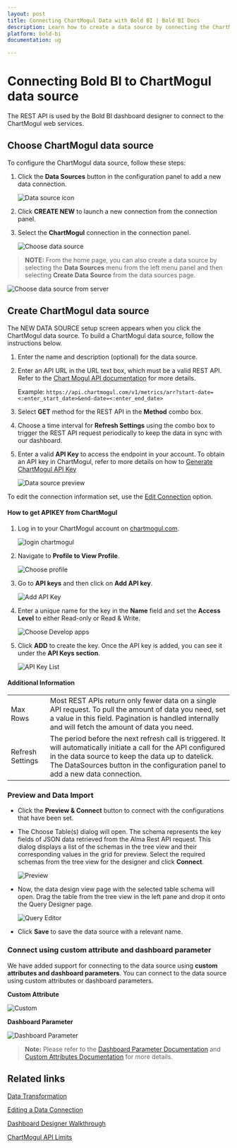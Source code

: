 ```yaml
---
layout: post
title: Connecting ChartMogul Data with Bold BI | Bold BI Docs
description: Learn how to create a data source by connecting the ChartMogul data through its REST API endpoint in Dashboard Designer with the Bold BI application.
platform: bold-bi
documentation: ug

---
```


# Connecting Bold BI to ChartMogul data source
The REST API is used by the Bold BI dashboard designer to connect to the ChartMogul web services.

## Choose ChartMogul data source

To configure the ChartMogul data source, follow these steps:
1. Click the **Data Sources** button in the configuration panel to add a new data connection.

   ![Data source icon](/static/assets/working-with-datasource/data-connectors/images/common/DataSourcesIcon.png)

2. Click **CREATE NEW** to launch a new connection from the connection panel.
3. Select the **ChartMogul** connection in the connection panel.

   ![Choose data source](/static/assets/working-with-datasource/data-connectors/images/chartmogul/ChartMogul.png)

> **NOTE:** From the home page, you can also create a data source by selecting the **Data Sources** menu from the left menu panel and then selecting **Create Data Source** from the data sources page.

   ![Choose data source from server](/static/assets/working-with-datasource/data-connectors/images/chartmogul/ChartMogul_server.png)

## Create ChartMogul data source

The NEW DATA SOURCE setup screen appears when you click the ChartMogul data source. To build a ChartMogul data source, follow the instructions below.

1. Enter the name and description (optional) for the data source.
2. Enter an API URL in the URL text box, which must be a valid REST API. Refer to the [Chart Mogul API documentation](https://dev.chartmogul.com/reference) for more details.

    Example: `https://api.chartmogul.com/v1/metrics/arr?start-date=<:enter_start_date>&end-date=<:enter_end_date>`

3. Select **GET** method for the REST API in the **Method** combo box.
4. Choose a time interval for **Refresh Settings** using the combo box to trigger the REST API request periodically to keep the data in sync with our dashboard.
5. Enter a valid **API Key** to access the endpoint in your account. To obtain an API key in ChartMogul, refer to more details on how to <a href ="#GenerateAPIKey"> Generate ChartMogul API Key</a>

   ![Data source preview](/static/assets/working-with-datasource/data-connectors/images/chartmogul/ChartMogul_view.png)  

To edit the connection information set, use the [Edit Connection](/working-with-data-sources/editing-a-data-connection/) option.


<p id="GenerateAPIKey"></a>

#### How to get APIKEY from ChartMogul

1. Log in to your ChartMogul account on [chartmogul.com](https://app.chartmogul.com/users/sign_in).

   ![login chartmogul](/static/assets/working-with-datasource/data-connectors/images/chartmogul/login.png)

2. Navigate to **Profile to View Profile**.

   ![Choose profile](/static/assets/working-with-datasource/data-connectors/images/chartmogul/profile.png)

3. Go to **API keys** and then click on **Add API key**.

   ![Add API Key](/static/assets/working-with-datasource/data-connectors/images/chartmogul/Add_Apikey.png)

4. Enter a unique name for the key in the **Name** field and set the **Access Level** to either Read-only or Read & Write.

   ![Choose Develop apps](/static/assets/working-with-datasource/data-connectors/images/chartmogul/apikey_name.png)

5. Click **ADD** to create the key. Once the API key is added, you can see it under the **API Keys section**.

   ![API Key List](/static/assets/working-with-datasource/data-connectors/images/chartmogul/keyList.png)


#### Additional Information
<table width="600">
<tr>
<td>
Max Rows
</td>
<td>
Most REST APIs return only fewer data on a single API request. To pull the amount of data you need, set a value in this field.  
Pagination is handled internally and will fetch the amount of data you need.
</td>
</tr>
<tr>
<td>
Refresh Settings
</td>
<td>
The period before the next refresh call is triggered. It will automatically initiate a call for the API configured in the data source to keep the data up to datelick. The DataSources button in the configuration panel to add a new data connection.
</td>
</tr>
</table>

### Preview and Data Import
* Click the **Preview & Connect** button to connect with the configurations that have been set.
* The Choose Table(s) dialog will open. The schema represents the key fields of JSON data retrieved from the Alma Rest API request. This dialog displays a list of the schemas in the tree view and their corresponding values in the grid for preview. Select the required schemas from the tree view for the designer and click **Connect**.

   ![Preview](/static/assets/working-with-datasource/data-connectors/images/common/Preview.png)

* Now, the data design view page with the selected table schema will open. Drag the table from the tree view in the left pane and drop it onto the Query Designer page.

   ![Query Editor](/static/assets/working-with-datasource/data-connectors/images/common/QueryEditor.png)

* Click **Save** to save the data source with a relevant name.

### Connect using custom attribute and dashboard parameter

We have added support for connecting to the data source using **custom attributes and dashboard parameters**. You can connect to the data source using custom attributes or dashboard parameters.

**Custom Attribute**

![Custom](/static/assets/working-with-datasource/data-connectors/images/chartmogul/Custom.png)

**Dashboard Parameter**

![Dashboard Parameter](/static/assets/working-with-datasource/data-connectors/images/chartmogul/Dashboardparameter.png)

>**Note:** Please refer to the [Dashboard Parameter Documentation](https://help.boldbi.com/working-with-data-sources/dashboard-parameter/) and [Custom Attributes Documentation](https://help.boldbi.com/working-with-data-sources/configuring-custom-attribute/) for more details.

## Related links
[Data Transformation](/working-with-data-sources/data-modeling/joining-table/)

[Editing a Data Connection](/working-with-data-sources/editing-a-data-connection/)   

[Dashboard Designer Walkthrough](/getting-started/creating-dashboard/)

[ChartMogul API Limits](https://dev.chartmogul.com/docs/rate-limits)